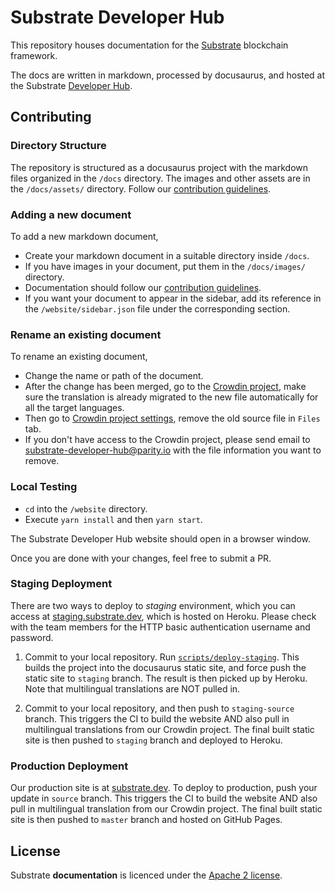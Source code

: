 # Substrate Developer Hub

This repository houses documentation for the [Substrate](https://[parity.io/substrate) blockchain framework.

The docs are written in markdown, processed by docusaurus, and hosted at the Substrate [Developer Hub](https://substrate.dev).

## Contributing

### Directory Structure

The repository is structured as a docusaurus project with the markdown files organized in the `/docs` directory. The images and other assets are in the `/docs/assets/` directory. Follow our [contribution guidelines](CONTRIBUTING.md).

### Adding a new document

To add a new markdown document,

* Create your markdown document in a suitable directory inside `/docs`.
* If you have images in your document, put them in the `/docs/images/` directory.
* Documentation should follow our [contribution guidelines](CONTRIBUTING.md).
* If you want your document to appear in the sidebar, add its reference in the `/website/sidebar.json` file under the corresponding section.

### Rename an existing document

To rename an existing document,

* Change the name or path of the document.
* After the change has been merged, go to the [Crowdin project](https://crowdin.com/project/substrate-developer-hub), make sure the translation is already migrated to the new file automatically for all the target languages.
* Then go to [Crowdin project settings](https://crowdin.com/project/substrate-developer-hub/settings#files), remove the old source file in `Files` tab.
* If you don't have access to the Crowdin project, please send email to <substrate-developer-hub@parity.io> with the file information you want to remove.

### Local Testing

* `cd` into the `/website` directory.
* Execute `yarn install` and then `yarn start`.

The Substrate Developer Hub website should open in a browser window.

Once you are done with your changes, feel free to submit a PR.

### Staging Deployment

There are two ways to deploy to *staging* environment, which you can access at [staging.substrate.dev](https://staging.substrate.dev), which is hosted on Heroku. Please check with the team members for the HTTP basic authentication username and password.

1. Commit to your local repository. Run [`scripts/deploy-staging`](./scripts/deploy-staging). This builds the project into the docusaurus static site, and force push the static site to `staging` branch. The result is then picked up by Heroku. Note that multilingual translations are NOT pulled in.

2. Commit to your local repository, and then push to `staging-source` branch. This triggers the CI to build the website AND also pull in multilingual translations from our Crowdin project. The final built static site is then pushed to `staging` branch and deployed to Heroku.

### Production Deployment

Our production site is at [substrate.dev](https://substrate.dev). To deploy to production, push your update in `source` branch. This triggers the CI to build the website AND also pull in multilingual translation from our Crowdin project. The final built static site is then pushed to `master` branch and hosted on GitHub Pages.

## License

Substrate **documentation** is licenced under the [Apache 2 license](./LICENSE).
